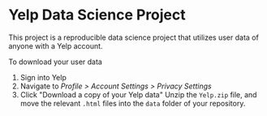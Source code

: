 # Yelp Data Science Project

This project is a reproducible data science project that utilizes user data of anyone with a Yelp account.

To download your user data
1. Sign into Yelp
2. Navigate to *Profile > Account Settings > Privacy Settings*
3. Click "Download a copy of your Yelp data"
Unzip the `Yelp.zip` file, and move the relevant `.html` files into the `data` folder of your repository.